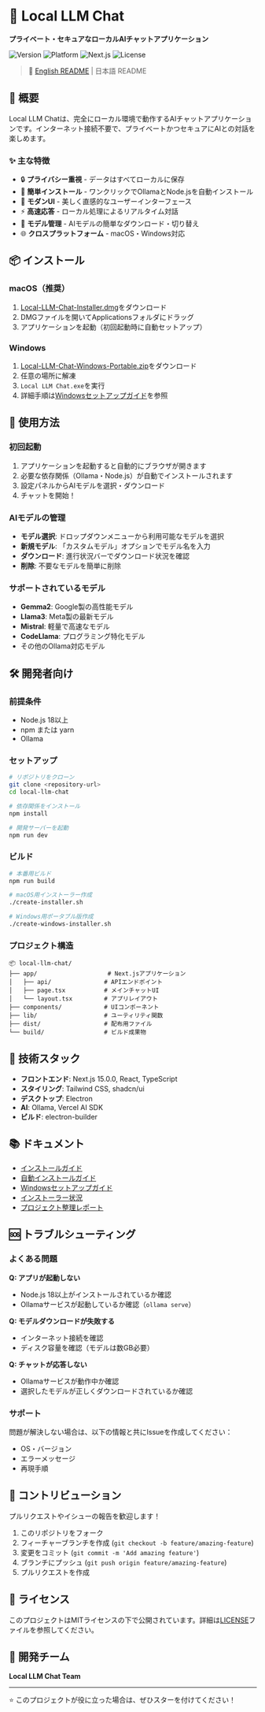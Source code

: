 # 🤖 Local LLM Chat

**プライベート・セキュアなローカルAIチャットアプリケーション**

![Version](https://img.shields.io/badge/version-2.0.0-blue.svg)
![Platform](https://img.shields.io/badge/platform-macOS%20%7C%20Windows-lightgrey.svg)
![Next.js](https://img.shields.io/badge/Next.js-15.0.0-black.svg)
![License](https://img.shields.io/badge/license-MIT-green.svg)

> 📖 [English README](./READMEen.md) | 日本語 README

## 🌟 概要

Local LLM Chatは、完全にローカル環境で動作するAIチャットアプリケーションです。インターネット接続不要で、プライベートかつセキュアにAIとの対話を楽しめます。

### ✨ 主な特徴

- 🔒 **プライバシー重視** - データはすべてローカルに保存
- 🚀 **簡単インストール** - ワンクリックでOllamaとNode.jsを自動インストール
- 🎨 **モダンUI** - 美しく直感的なユーザーインターフェース
- ⚡ **高速応答** - ローカル処理によるリアルタイム対話
- 🔄 **モデル管理** - AIモデルの簡単なダウンロード・切り替え
- 🌐 **クロスプラットフォーム** - macOS・Windows対応

## 📦 インストール

### macOS（推奨）

1. [Local-LLM-Chat-Installer.dmg](./dist/Local-LLM-Chat-Installer.dmg)をダウンロード
2. DMGファイルを開いてApplicationsフォルダにドラッグ
3. アプリケーションを起動（初回起動時に自動セットアップ）

### Windows

1. [Local-LLM-Chat-Windows-Portable.zip](./dist/Local-LLM-Chat-Windows-Portable.zip)をダウンロード
2. 任意の場所に解凍
3. `Local LLM Chat.exe`を実行
4. 詳細手順は[Windowsセットアップガイド](./dist/WINDOWS-SETUP-GUIDE.md)を参照

## 🚀 使用方法

### 初回起動

1. アプリケーションを起動すると自動的にブラウザが開きます
2. 必要な依存関係（Ollama・Node.js）が自動でインストールされます
3. 設定パネルからAIモデルを選択・ダウンロード
4. チャットを開始！

### AIモデルの管理

- **モデル選択**: ドロップダウンメニューから利用可能なモデルを選択
- **新規モデル**: 「カスタムモデル」オプションでモデル名を入力
- **ダウンロード**: 進行状況バーでダウンロード状況を確認
- **削除**: 不要なモデルを簡単に削除

### サポートされているモデル

- **Gemma2**: Google製の高性能モデル
- **Llama3**: Meta製の最新モデル
- **Mistral**: 軽量で高速なモデル
- **CodeLlama**: プログラミング特化モデル
- その他のOllama対応モデル

## 🛠️ 開発者向け

### 前提条件

- Node.js 18以上
- npm または yarn
- Ollama

### セットアップ

```bash
# リポジトリをクローン
git clone <repository-url>
cd local-llm-chat

# 依存関係をインストール
npm install

# 開発サーバーを起動
npm run dev
```

### ビルド

```bash
# 本番用ビルド
npm run build

# macOS用インストーラー作成
./create-installer.sh

# Windows用ポータブル版作成
./create-windows-installer.sh
```

### プロジェクト構造

```
📦 local-llm-chat/
├── app/                    # Next.jsアプリケーション
│   ├── api/               # APIエンドポイント
│   ├── page.tsx           # メインチャットUI
│   └── layout.tsx         # アプリレイアウト
├── components/            # UIコンポーネント
├── lib/                   # ユーティリティ関数
├── dist/                  # 配布用ファイル
└── build/                 # ビルド成果物
```

## 🔧 技術スタック

- **フロントエンド**: Next.js 15.0.0, React, TypeScript
- **スタイリング**: Tailwind CSS, shadcn/ui
- **デスクトップ**: Electron
- **AI**: Ollama, Vercel AI SDK
- **ビルド**: electron-builder

## 📚 ドキュメント

- [インストールガイド](./INSTALLATION_GUIDE.md)
- [自動インストールガイド](./AUTO_INSTALL_GUIDE.md)
- [Windowsセットアップガイド](./dist/WINDOWS-SETUP-GUIDE.md)
- [インストーラー状況](./INSTALLER_STATUS.md)
- [プロジェクト整理レポート](./CLEANUP_REPORT.md)

## 🆘 トラブルシューティング

### よくある問題

**Q: アプリが起動しない**
- Node.js 18以上がインストールされているか確認
- Ollamaサービスが起動しているか確認（`ollama serve`）

**Q: モデルダウンロードが失敗する**
- インターネット接続を確認
- ディスク容量を確認（モデルは数GB必要）

**Q: チャットが応答しない**
- Ollamaサービスが動作中か確認
- 選択したモデルが正しくダウンロードされているか確認

### サポート

問題が解決しない場合は、以下の情報と共にIssueを作成してください：
- OS・バージョン
- エラーメッセージ
- 再現手順

## 🤝 コントリビューション

プルリクエストやイシューの報告を歓迎します！

1. このリポジトリをフォーク
2. フィーチャーブランチを作成 (`git checkout -b feature/amazing-feature`)
3. 変更をコミット (`git commit -m 'Add amazing feature'`)
4. ブランチにプッシュ (`git push origin feature/amazing-feature`)
5. プルリクエストを作成

## 📄 ライセンス

このプロジェクトはMITライセンスの下で公開されています。詳細は[LICENSE](LICENSE)ファイルを参照してください。

## 👥 開発チーム

**Local LLM Chat Team**

---

⭐ このプロジェクトが役に立った場合は、ぜひスターを付けてください！
